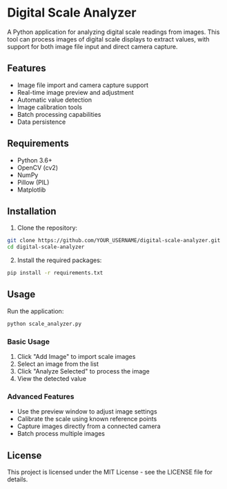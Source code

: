 # Digital Scale Analyzer

A Python application for analyzing digital scale readings from images. This tool can process images of digital scale displays to extract values, with support for both image file input and direct camera capture.

## Features

- Image file import and camera capture support
- Real-time image preview and adjustment
- Automatic value detection
- Image calibration tools
- Batch processing capabilities
- Data persistence

## Requirements

- Python 3.6+
- OpenCV (cv2)
- NumPy
- Pillow (PIL)
- Matplotlib

## Installation

1. Clone the repository:
```bash
git clone https://github.com/YOUR_USERNAME/digital-scale-analyzer.git
cd digital-scale-analyzer
```

2. Install the required packages:
```bash
pip install -r requirements.txt
```

## Usage

Run the application:
```bash
python scale_analyzer.py
```

### Basic Usage

1. Click "Add Image" to import scale images
2. Select an image from the list
3. Click "Analyze Selected" to process the image
4. View the detected value

### Advanced Features

- Use the preview window to adjust image settings
- Calibrate the scale using known reference points
- Capture images directly from a connected camera
- Batch process multiple images

## License

This project is licensed under the MIT License - see the LICENSE file for details. 